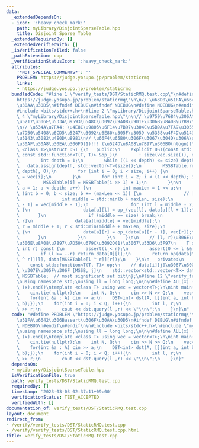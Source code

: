```yaml
---
data:
  _extendedDependsOn:
  - icon: ':heavy_check_mark:'
    path: myLibrary/DisjointSparseTable.hpp
    title: Disjoint Sparse Table
  _extendedRequiredBy: []
  _extendedVerifiedWith: []
  _isVerificationFailed: false
  _pathExtension: cpp
  _verificationStatusIcon: ':heavy_check_mark:'
  attributes:
    '*NOT_SPECIAL_COMMENTS*': ''
    PROBLEM: https://judge.yosupo.jp/problem/staticrmq
    links:
    - https://judge.yosupo.jp/problem/staticrmq
  bundledCode: "#line 1 \"verify_tests/DST/StaticRMQ.test.cpp\"\n#define PROBLEM \"\
    https://judge.yosupo.jp/problem/staticrmq\"\n\n// \u63D0\u51FA\u6642\u306Bassert\u306F\
    \u30AA\u30D5\n#ifndef DEBUG\n#ifndef NDEBUG\n#define NDEBUG\n#endif\n#endif\n\n\
    #include <bits/stdc++.h>\n#line 2 \"myLibrary/DisjointSparseTable.hpp\"\n\n#line\
    \ 4 \"myLibrary/DisjointSparseTable.hpp\"\n\n// \u9759\u7684\u306A\u534A\u7FA4\
    \u5217\u306E\u533A\u9593\u548C\u3092\u9AD8\u901F\u306B\u8A08\u7B97\u3059\u308B\
    \n// \u534A\u7FA4: \u4E8C\u9805\u6F14\u7B97\u304C\u5B9A\u7FA9\u3055\u308C\u3001\
    \u7D50\u5408\u6CD5\u5247\u3092\u6E80\u305F\u3059 \u5358\u4F4D\u5143\u3082\u9006\
    \u5143\u3082\u4E0D\u8981\n// \u66F4\u65B0\u306F\u3067\u304D\u306A\u3044\u304C\u3001\
    \u30AF\u30A8\u30EA\u306FO(1)!!! (\u524D\u8A08\u7B97\u306BO(nlogn))\n\ntemplate\
    \ <class T>\nstruct DST {\n   public:\n    explicit DST(const std::vector<T> &vec,\
    \ const std::function<T(T, T)> &op_)\n        : size(vec.size()), op(op_) {\n\
    \        int depth = 1;\n        while ((1 << depth) <= size) depth++;\n     \
    \   data.assign(depth, std::vector<T>(size));\n        MSSBTable.resize((1 <<\
    \ depth), 0);\n        for (int i = 0; i < size; i++) {\n            data[0][i]\
    \ = vec[i];\n        }\n        for (int i = 2; i < (1 << depth); i++) {\n   \
    \         MSSBTable[i] = MSSBTable[i >> 1] + 1;\n        }\n\n        for (int\
    \ a = 1; a < depth; a++) {\n            int maxLen = 1 << a;\n            for\
    \ (int b = 0; b < size; b += (maxLen << 1)) {\n                // [l, middle)\n\
    \                int middle = std::min(b + maxLen, size);\n                data[a][middle\
    \ - 1] = vec[middle - 1];\n                for (int l = middle - 2; l >= b; l--)\
    \ {\n                    data[a][l] = op_(vec[l], data[a][l + 1]);\n         \
    \       }\n                if (middle == size) break;\n                // [middle,\
    \ r]\n                data[a][middle] = vec[middle];\n                for (int\
    \ r = middle + 1; r < std::min(middle + maxLen, size);\n                     r++)\
    \ {\n                    data[a][r] = op_(data[a][r - 1], vec[r]);\n         \
    \       }\n            }\n        }\n    }\n\n    // [l, r)\u306E\u533A\u9593\u3067\
    \u306E\u8A08\u7B97\u7D50\u679C\u3092O(1)\u3067\u53D6\u5F97\n    T query(int l,\
    \ int r) const {\n        assert(l < r);\n        assert(0 <= l && r <= size);\n\
    \        if (l >= --r) return data[0][l];\n        return op(data[MSSBTable[l\
    \ ^ r]][l], data[MSSBTable[l ^ r]][r]);\n    }\n\n   private:\n    const int size;\n\
    \    const std::function<T(T, T)> op;\n    // data[i][j]\u3067\u3001[j, MSSB)\
    \ \u307E\u305F\u306F [MSSB, j]\n    std::vector<std::vector<T>> data;\n    std::vector<int>\
    \ MSSBTable;  // most significant set bit\n};\n#line 12 \"verify_tests/DST/StaticRMQ.test.cpp\"\
    \nusing namespace std;\nusing ll = long long;\n\n\n#define ALL(x) (x).begin(),\
    \ (x).end()\ntemplate <class T> using vec = vector<T>;\n\nint main() {\n    ios_base::sync_with_stdio(false);\n\
    \    cin.tie(nullptr);\n    int N, Q;\n    cin >> N >> Q;\n    vec<int> A(N);\n\
    \    for(int &a : A) cin >> a;\n    DST<int> dst(A, [](int a, int b){return min(a,\
    \ b);});\n    for(int i = 0; i < Q; i++){\n        int l, r;\n        cin >> l\
    \ >> r;\n        cout << dst.query(l ,r) << \"\\n\";\n    }\n}\n"
  code: "#define PROBLEM \"https://judge.yosupo.jp/problem/staticrmq\"\n\n// \u63D0\
    \u51FA\u6642\u306Bassert\u306F\u30AA\u30D5\n#ifndef DEBUG\n#ifndef NDEBUG\n#define\
    \ NDEBUG\n#endif\n#endif\n\n#include <bits/stdc++.h>\n#include \"myLibrary/DisjointSparseTable.hpp\"\
    \nusing namespace std;\nusing ll = long long;\n\n\n#define ALL(x) (x).begin(),\
    \ (x).end()\ntemplate <class T> using vec = vector<T>;\n\nint main() {\n    ios_base::sync_with_stdio(false);\n\
    \    cin.tie(nullptr);\n    int N, Q;\n    cin >> N >> Q;\n    vec<int> A(N);\n\
    \    for(int &a : A) cin >> a;\n    DST<int> dst(A, [](int a, int b){return min(a,\
    \ b);});\n    for(int i = 0; i < Q; i++){\n        int l, r;\n        cin >> l\
    \ >> r;\n        cout << dst.query(l ,r) << \"\\n\";\n    }\n}"
  dependsOn:
  - myLibrary/DisjointSparseTable.hpp
  isVerificationFile: true
  path: verify_tests/DST/StaticRMQ.test.cpp
  requiredBy: []
  timestamp: '2023-03-03 02:37:11+09:00'
  verificationStatus: TEST_ACCEPTED
  verifiedWith: []
documentation_of: verify_tests/DST/StaticRMQ.test.cpp
layout: document
redirect_from:
- /verify/verify_tests/DST/StaticRMQ.test.cpp
- /verify/verify_tests/DST/StaticRMQ.test.cpp.html
title: verify_tests/DST/StaticRMQ.test.cpp
---
```

